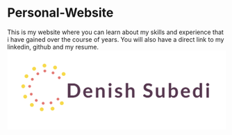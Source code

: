 # Personal-Website
This is my website where you can learn about my skills and experience that i have gained over the course of years. You will also have a direct link to my linkedin, github and my resume.
![](mylogo.png)
